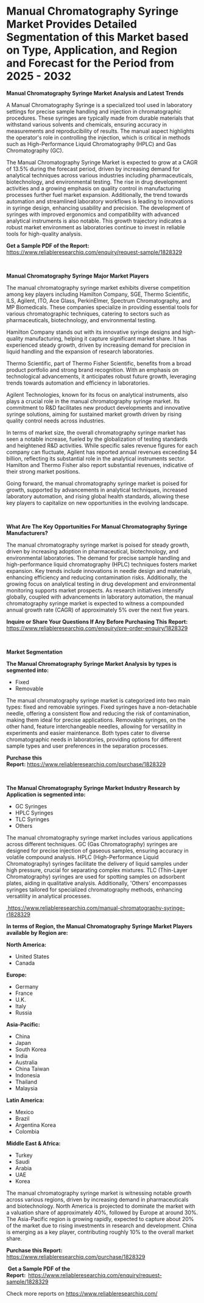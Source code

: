 <p><h1>Manual Chromatography Syringe Market Provides Detailed Segmentation of this Market based on Type, Application, and Region and Forecast for the Period from 2025 - 2032</h1></p><p><strong>Manual Chromatography Syringe Market Analysis and Latest Trends</strong></p>
<p><p>A Manual Chromatography Syringe is a specialized tool used in laboratory settings for precise sample handling and injection in chromatographic procedures. These syringes are typically made from durable materials that withstand various solvents and chemicals, ensuring accuracy in measurements and reproducibility of results. The manual aspect highlights the operator's role in controlling the injection, which is critical in methods such as High-Performance Liquid Chromatography (HPLC) and Gas Chromatography (GC).</p><p>The Manual Chromatography Syringe Market is expected to grow at a CAGR of 13.5% during the forecast period, driven by increasing demand for analytical techniques across various industries including pharmaceuticals, biotechnology, and environmental testing. The rise in drug development activities and a growing emphasis on quality control in manufacturing processes further fuel market expansion. Additionally, the trend towards automation and streamlined laboratory workflows is leading to innovations in syringe design, enhancing usability and precision. The development of syringes with improved ergonomics and compatibility with advanced analytical instruments is also notable. This growth trajectory indicates a robust market environment as laboratories continue to invest in reliable tools for high-quality analysis.</p></p>
<p><strong>Get a Sample PDF of the Report:&nbsp;</strong> <a href="https://www.reliableresearchiq.com/enquiry/request-sample/1828329?utm_campaign=2301&utm_medium=2&utm_source=Github&utm_content=ia&utm_term=05032025&utm_id=manual-chromatography-syringe">https://www.reliableresearchiq.com/enquiry/request-sample/1828329</a></p>
<p>&nbsp;</p>
<p><strong>Manual Chromatography Syringe Major Market Players</strong></p>
<p><p>The manual chromatography syringe market exhibits diverse competition among key players including Hamilton Company, SGE, Thermo Scientific, ILS, Agilent, ITO, Ace Glass, PerkinElmer, Spectrum Chromatography, and MP Biomedicals. These companies specialize in providing essential tools for various chromatographic techniques, catering to sectors such as pharmaceuticals, biotechnology, and environmental testing.</p><p>Hamilton Company stands out with its innovative syringe designs and high-quality manufacturing, helping it capture significant market share. It has experienced steady growth, driven by increasing demand for precision in liquid handling and the expansion of research laboratories.</p><p>Thermo Scientific, part of Thermo Fisher Scientific, benefits from a broad product portfolio and strong brand recognition. With an emphasis on technological advancements, it anticipates robust future growth, leveraging trends towards automation and efficiency in laboratories.</p><p>Agilent Technologies, known for its focus on analytical instruments, also plays a crucial role in the manual chromatography syringe market. Its commitment to R&D facilitates new product developments and innovative syringe solutions, aiming for sustained market growth driven by rising quality control needs across industries.</p><p>In terms of market size, the overall chromatography syringe market has seen a notable increase, fueled by the globalization of testing standards and heightened R&D activities. While specific sales revenue figures for each company can fluctuate, Agilent has reported annual revenues exceeding $4 billion, reflecting its substantial role in the analytical instruments sector. Hamilton and Thermo Fisher also report substantial revenues, indicative of their strong market positions.</p><p>Going forward, the manual chromatography syringe market is poised for growth, supported by advancements in analytical techniques, increased laboratory automation, and rising global health standards, allowing these key players to capitalize on new opportunities in the evolving landscape.</p></p>
<p>&nbsp;</p>
<p><strong>What Are The Key Opportunities For Manual Chromatography Syringe Manufacturers?</strong></p>
<p><p>The manual chromatography syringe market is poised for steady growth, driven by increasing adoption in pharmaceutical, biotechnology, and environmental laboratories. The demand for precise sample handling and high-performance liquid chromatography (HPLC) techniques fosters market expansion. Key trends include innovations in needle design and materials, enhancing efficiency and reducing contamination risks. Additionally, the growing focus on analytical testing in drug development and environmental monitoring supports market prospects. As research initiatives intensify globally, coupled with advancements in laboratory automation, the manual chromatography syringe market is expected to witness a compounded annual growth rate (CAGR) of approximately 5% over the next five years.</p></p>
<p><strong>Inquire or Share Your Questions If Any Before Purchasing This Report:</strong> <a href="https://www.reliableresearchiq.com/enquiry/pre-order-enquiry/1828329?utm_campaign=2301&utm_medium=2&utm_source=Github&utm_content=ia&utm_term=05032025&utm_id=manual-chromatography-syringe">https://www.reliableresearchiq.com/enquiry/pre-order-enquiry/1828329</a></p>
<p>&nbsp;</p>
<p><strong>Market Segmentation</strong></p>
<p><strong>The Manual Chromatography Syringe Market Analysis by types is segmented into:</strong></p>
<p><ul><li>Fixed</li><li>Removable</li></ul></p>
<p><p>The manual chromatography syringe market is categorized into two main types: fixed and removable syringes. Fixed syringes have a non-detachable needle, offering a consistent flow and reducing the risk of contamination, making them ideal for precise applications. Removable syringes, on the other hand, feature interchangeable needles, allowing for versatility in experiments and easier maintenance. Both types cater to diverse chromatographic needs in laboratories, providing options for different sample types and user preferences in the separation processes.</p></p>
<p><strong>Purchase this Report:&nbsp;</strong><a href="https://www.reliableresearchiq.com/purchase/1828329?utm_campaign=2301&utm_medium=2&utm_source=Github&utm_content=ia&utm_term=05032025&utm_id=manual-chromatography-syringe">https://www.reliableresearchiq.com/purchase/1828329</a></p>
<p>&nbsp;</p>
<p><strong>The Manual Chromatography Syringe Market Industry Research by Application is segmented into:</strong></p>
<p><ul><li>GC Syringes</li><li>HPLC Syringes</li><li>TLC Syringes</li><li>Others</li></ul></p>
<p><p>The manual chromatography syringe market includes various applications across different techniques. GC (Gas Chromatography) syringes are designed for precise injection of gaseous samples, ensuring accuracy in volatile compound analysis. HPLC (High-Performance Liquid Chromatography) syringes facilitate the delivery of liquid samples under high pressure, crucial for separating complex mixtures. TLC (Thin-Layer Chromatography) syringes are used for spotting samples on adsorbent plates, aiding in qualitative analysis. Additionally, 'Others' encompasses syringes tailored for specialized chromatography methods, enhancing versatility in analytical processes.</p></p>
<p><a href="https://www.reliableresearchiq.com/manual-chromatography-syringe-r1828329?utm_campaign=2301&utm_medium=2&utm_source=Github&utm_content=ia&utm_term=05032025&utm_id=manual-chromatography-syringe">&nbsp;https://www.reliableresearchiq.com/manual-chromatography-syringe-r1828329</a></p>
<p><strong>In terms of Region, the Manual Chromatography Syringe Market Players available by Region are:</strong></p>
<p>
    <p> <strong> North America: </strong>
        <ul>
            <li>United States</li>
            <li>Canada</li>
        </ul>
        </p> 
    <p> <strong> Europe: </strong>
        <ul>
            <li>Germany</li>
            <li>France</li>
            <li>U.K.</li>
            <li>Italy</li>
            <li>Russia</li>
        </ul>
        </p> 
    <p> <strong> Asia-Pacific: </strong>
        <ul>
            <li>China</li>
            <li>Japan</li>
            <li>South Korea</li>
            <li>India</li>
            <li>Australia</li>
            <li>China Taiwan</li>
            <li>Indonesia</li>
            <li>Thailand</li>
            <li>Malaysia</li>
        </ul>
        </p> 
    <p> <strong> Latin America: </strong>
        <ul>
            <li>Mexico</li>
            <li>Brazil</li>
            <li>Argentina Korea</li>
            <li>Colombia</li>
        </ul>
        </p> 
    <p> <strong> Middle East & Africa: </strong>
        <ul>
            <li>Turkey</li>
            <li>Saudi</li>
            <li>Arabia</li>
            <li>UAE</li>
            <li>Korea</li>
        </ul>
    </p>
    </p>
<p><p>The manual chromatography syringe market is witnessing notable growth across various regions, driven by increasing demand in pharmaceuticals and biotechnology. North America is projected to dominate the market with a valuation share of approximately 40%, followed by Europe at around 30%. The Asia-Pacific region is growing rapidly, expected to capture about 20% of the market due to rising investments in research and development. China is emerging as a key player, contributing roughly 10% to the overall market share.</p></p>
<p><strong>Purchase this Report: </strong><a href="https://www.reliableresearchiq.com/purchase/1828329?utm_campaign=2301&utm_medium=2&utm_source=Github&utm_content=ia&utm_term=05032025&utm_id=manual-chromatography-syringe">https://www.reliableresearchiq.com/purchase/1828329</a></p>
<p>&nbsp;<strong>Get a Sample PDF of the Report:&nbsp;&nbsp;</strong><a href="https://www.reliableresearchiq.com/enquiry/request-sample/1828329?utm_campaign=2301&utm_medium=2&utm_source=Github&utm_content=ia&utm_term=05032025&utm_id=manual-chromatography-syringe">https://www.reliableresearchiq.com/enquiry/request-sample/1828329</a></p>
<p><strong></strong></p>
<p>Check more reports on <a href="https://www.reliableresearchiq.com/?utm_campaign=2301&utm_medium=2&utm_source=Github&utm_content=ia&utm_term=05032025&utm_id=manual-chromatography-syringe">https://www.reliableresearchiq.com/</a></p>
